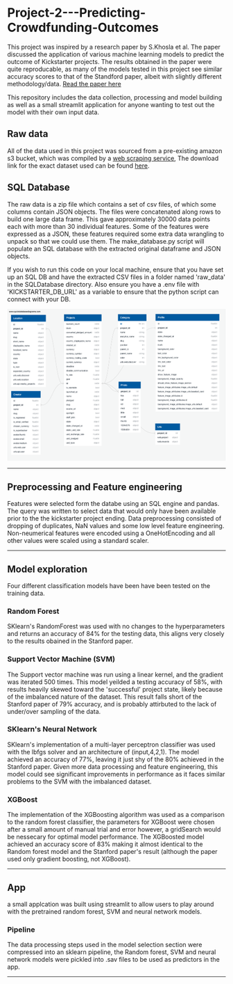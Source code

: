 # Project-2---Predicting-Crowdfunding-Outcomes
This project was inspired by a research paper by S.Khosla et al. The paper discussed the application of various machine learning models to predict the outcome of Kickstarter projects. The results obtained in the paper were quite reproducable, as many of the models tested in this project see similar accuracy scores to that of the Standford paper, albeit with slightly different methodology/data. [Read the paper here](https://cs229.stanford.edu/proj2021spr/report2/81995033.pdf)

This repository includes the data collection, processing and model building as well as a small streamlit application for anyone wanting to test out the model with their own input data.

## Raw data
All of the data used in this project was sourced from a pre-existing amazon s3 bucket, which was compiled by a [web scraping service](https://webrobots.io/kickstarter-datasets/), The download link for the exact dataset used can be found [here](https://s3.amazonaws.com/weruns/forfun/Kickstarter/Kickstarter_2022-04-21T03_20_08_060Z.zip).

## SQL Database 
The raw data is a zip file which contains a set of csv files, of which some columns contain JSON objects. The files were concatenated along rows to build one large data frame. This gave approximately 30000 data points each with more than 30 individual features. Some of the features were expressed as a JSON, these features required some extra data wrangling to unpack so that we could use them. The make_database.py script will populate an SQL database with the extracted original dataframe and JSON objects. 

If you wish to run this code on your local machine, ensure that you have set up an SQL DB and have the extracted CSV files in a folder named 'raw_data' in the SQLDatabase directory. Also  ensure you have a .env file with 'KICKSTARTER_DB_URL' as a variable to ensure that the python script can connect with your DB.

![DB_schema](images/Database%20Schema.png)

---
## Preprocessing and Feature engineering
Features were selected form the databe using an SQL engine and pandas. The query was written to select data that would only have been available prior to the the kickstarter project ending. Data preprocessing consisted of dropping of duplicates, NaN values and some low level feature engineering. Non-neumerical features were encoded using a OneHotEncoding and all other values were scaled using a standard scaler.

---
## Model exploration
Four different classification models have been have been tested on the training data.

### Random Forest
SKlearn's RandomForest was used with no changes to the hyperparameters and returns an accuracy of 84% for the testing data, this aligns very closely to the results obained in the Stanford paper. 

### Support Vector Machine (SVM)
The Support vector machine was run using a linear kernel, and the gradient was iterated 500 times. This model yeilded a testing accuracy of 58%, with results heavily skewed toward the 'successful' project state, likely because of the imbalanced nature of the dataset. This result falls short of the Stanford paper of 79% accuracy, and is probably attirbuted to the lack of under/over sampling of the data. 

### SKlearn's Neural Network
SKlearn's implementation of a multi-layer perceptron classifier was used with the lbfgs solver and an architecture of (input,4,2,1). The model achieved an accuracy of 77%, leaving it just shy of the 80% achieved in the Stanford paper. Given more data processing and feature engineering, this model could see significant improvements in performance as it faces similar problems to the SVM with the imbalanced dataset.

### XGBoost
The implementation of the XGBoosting algorithm was used as a comparison to the random forest classifier, the parameters for XGBoost were chosen after a small amount of manual trial and error however, a gridSearch would be nessecary for optimal model performance. The XGBoosted model achieved an accuracy score of 83% making it almost identical to the Random forest model and the Stanford paper's result (although the paper used only gradient boosting, not XGBoost).

---
## App
a small applcation was built using streamlit to allow users to play around with the pretrained random forest, SVM and neural network models.
### Pipeline
The data processing steps used in the model selection section were compressed into an sklearn pipeline, the Random forest, SVM and neural network models were pickled into .sav files to be used as predictors in the app.




---